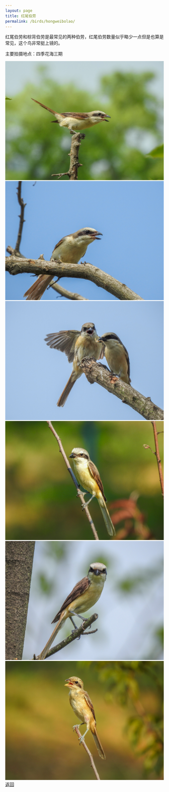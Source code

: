 ```yaml
---
layout: page
title: 红尾伯劳
permalink: /birds/hongweibolao/
---
```

红尾伯劳和棕背伯劳是最常见的两种伯劳，红尾伯劳数量似乎略少一点但是也算是常见，这个鸟非常挺上镜的。

主要拍摄地点：四季花海三期

![](../picture/红尾伯劳/DSCN2626.jpg)
![](../picture/红尾伯劳/DSCN2631.jpg)
![](../picture/红尾伯劳/DSCN2685.jpg)
![](../picture/红尾伯劳/DSCN3170.jpg)
![](../picture/红尾伯劳/DSCN3393.jpg)
![](../picture/红尾伯劳/DSCN4002.jpg)
[返回](../../)
